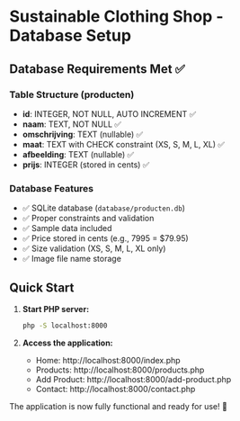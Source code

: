# Sustainable Clothing Shop - Database Setup

## Database Requirements Met ✅

### Table Structure (producten)
- **id**: INTEGER, NOT NULL, AUTO INCREMENT ✅
- **naam**: TEXT, NOT NULL ✅  
- **omschrijving**: TEXT (nullable) ✅
- **maat**: TEXT with CHECK constraint (XS, S, M, L, XL) ✅
- **afbeelding**: TEXT (nullable) ✅
- **prijs**: INTEGER (stored in cents) ✅

### Database Features
- ✅ SQLite database (`database/producten.db`)
- ✅ Proper constraints and validation
- ✅ Sample data included
- ✅ Price stored in cents (e.g., 7995 = $79.95)
- ✅ Size validation (XS, S, M, L, XL only)
- ✅ Image file name storage

## Quick Start

1. **Start PHP server:**
   ```bash
   php -S localhost:8000
   ```

2. **Access the application:**
   - Home: http://localhost:8000/index.php
   - Products: http://localhost:8000/products.php
   - Add Product: http://localhost:8000/add-product.php
   - Contact: http://localhost:8000/contact.php

The application is now fully functional and ready for use! 🎉
